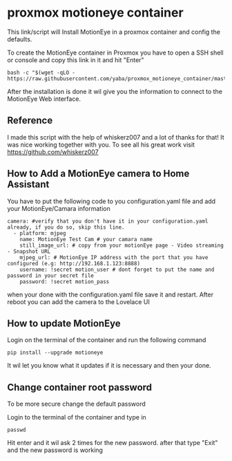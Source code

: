 # proxmox motioneye container
This link/script will Install MotionEye in a proxmox container and config the defaults.

To create the MotionEye container in Proxmox you have to open a SSH shell or console and copy this link in it and hit "Enter"

```
bash -c "$(wget -qLO - https://raw.githubusercontent.com/yaba/proxmox_motioneye_container/master/create_container.sh)"
```
After the installation is done it wil give you the information to connect to the MotionEye Web interface.

## Reference
I made this script with the help of whiskerz007 and a lot of thanks for that!
It was nice working together with you.
To see all his great work visit https://github.com/whiskerz007

## How to Add a MotionEye camera to Home Assistant
You have to put the following code to you configuration.yaml file and add your MotionEye/Camara information
```
camera: #verify that you don't have it in your configuration.yaml already, if you do so, skip this line.
  - platform: mjpeg
    name: MotionEye Test Cam # your camara name
    still_image_url: # copy from your motionEye page - Video streaming - Snapshot URL
    mjpeg_url: # MotionEye IP address with the port that you have configured (e.g: http://192.168.1.123:8888) 
    username: !secret motion_user # dont forget to put the name and password in your secret file
    password: !secret motion_pass
```
when your done with the configuration.yaml file save it and restart.
After reboot you can add the camera to the Lovelace UI

## How to update MotionEye
Login on the terminal of the container and run the following command
```
pip install --upgrade motioneye
```
It wil let you know what it updates if it is necessary and then your done.

## Change container root password
To be more secure change the default password

Login to the terminal of the container and type in
```
passwd
```
Hit enter and it wil ask 2 times for the new password.
after that type "Exit" and the new password is working
